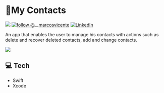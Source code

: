 # 📱My Contacts
[![](https://img.shields.io/cocoapods/p/RealmSwift?color=blue&label=Realm&logo=Realm&style=for-the-badge)](https://github.com/realm/realm-cocoa.git)
[![follow @__marcosvicente](https://img.shields.io/twitter/follow/marcosvicente.svg?style=for-the-badge&logo=TWITTER&logoColor=FFFFFF&labelColor=00aced&logoWidth=20&color=lightgray)](https://twitter.com/__marcosvicente) [![LinkedIn](https://img.shields.io/badge/-LinkedIn-black.svg?style=for-the-badge&logo=linkedin&colorB=555)](https://www.linkedin.com/in/marcoswmvicente/)

An app that enables the user to manage his contacts with actions such as delete and recover deleted contacts, add and change contacts.

![](marcoswmv/media/myContacts.gif)

## 💻 Tech

- Swift
- Xcode
